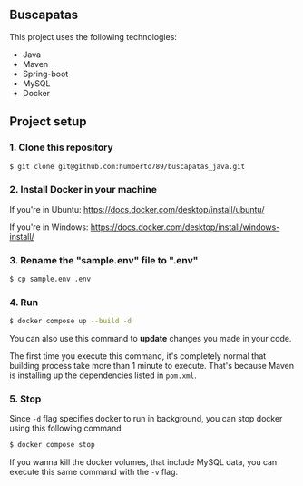 ## Buscapatas
This project uses the following technologies:
- Java
- Maven
- Spring-boot
- MySQL
- Docker

## Project setup

### 1. Clone this repository
```bash
$ git clone git@github.com:humberto789/buscapatas_java.git
```

### 2. Install Docker in your machine
If you're in Ubuntu:
https://docs.docker.com/desktop/install/ubuntu/

If you're in Windows:
https://docs.docker.com/desktop/install/windows-install/

### 3. Rename the "sample.env" file to ".env"
```bash
$ cp sample.env .env
```

### 4. Run
```bash
$ docker compose up --build -d
```
You can also use this command to **update** changes you made in your code.

The first time you execute this command, it's completely normal that building process take more than 1 minute to execute. That's because Maven is installing up the dependencies listed in `pom.xml`.

### 5. Stop
Since `-d` flag specifies docker to run in background, you can stop docker using this following command
```bash
$ docker compose stop
```

If you wanna kill the docker volumes, that include MySQL data, you can execute this same command with the `-v` flag.
